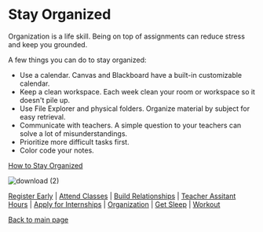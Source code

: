 # Stay Organized

Organization is a life skill.
Being on top of assignments can reduce stress and keep you grounded.

A few things you can do to stay organized: 
- Use a calendar. Canvas and Blackboard have a built-in customizable calendar. 
- Keep a clean workspace. Each week clean your room or workspace so it doesn't pile up.
- Use File Explorer and physical folders. Organize material by subject for easy retrieval.
- Communicate with teachers. A simple question to your teachers can solve a lot of misunderstandings.
- Prioritize more difficult tasks first.
- Color code your notes.

[How to Stay Organized](https://www.youtube.com/watch?v=6OjLzkHcTeY)
<br/>

![download (2)](https://github.com/wardenevanMU/IT1600MarkdownFinal/assets/98150291/f2285445-ccec-48fd-92d1-403e7d2efd8d)
<br/>

[Register Early](https://github.com/wardenevanMU/IT1600MarkdownFinal/blob/Master/Register.md) | 
[Attend Classes](https://github.com/wardenevanMU/IT1600MarkdownFinal/blob/Master/AttendClasses.md) | 
[Build Relationships](https://github.com/wardenevanMU/IT1600MarkdownFinal/blob/Master/BuildRelationships.md) |
[Teacher Assitant Hours](https://github.com/wardenevanMU/IT1600MarkdownFinal/blob/Master/TAHours.md) |
[Apply for Internships](https://github.com/wardenevanMU/IT1600MarkdownFinal/blob/Master/Internships.md) | 
[Organization](https://github.com/wardenevanMU/IT1600MarkdownFinal/blob/Master/Organization.md) | 
[Get Sleep](https://github.com/wardenevanMU/IT1600MarkdownFinal/blob/Master/Sleep.md) | 
[Workout](https://github.com/wardenevanMU/IT1600MarkdownFinal/blob/Master/Workout.md)
<br/> 

[Back to main page](https://github.com/wardenevanMU/IT1600MarkdownFinal/blob/Master/README.md)
